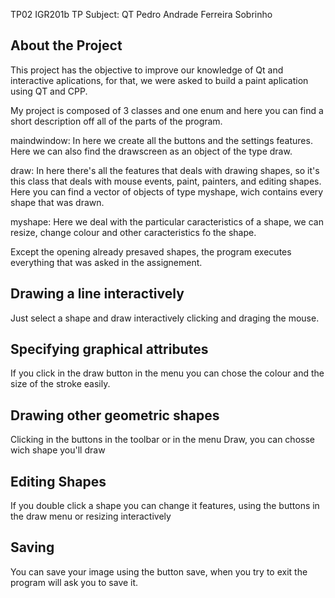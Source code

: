 TP02 IGR201b TP
Subject: QT
Pedro Andrade Ferreira Sobrinho 

## About the Project
This project has the objective to improve our knowledge of Qt and interactive aplications, for that, we were asked to build a paint aplication using QT and CPP.

My project is composed of 3 classes and one enum and here you can find a short description off all of the parts of the program.

maindwindow: In here we create all the buttons and the settings features. Here we can also find the drawscreen as an object of the type draw.

draw: In here there's all the features that deals with drawing shapes, so it's this class that deals with mouse events, paint, painters, and editing shapes. Here you can find a vector of objects of type myshape, wich contains every shape that was drawn.

myshape: Here we deal with the particular caracteristics of a shape, we can resize, change colour and other caracteristics fo the shape.

Except the opening already presaved shapes, the program executes everything that was asked in the assignement.

## Drawing a line interactively 
Just select a shape and draw interactively clicking and draging the mouse.

## Specifying graphical attributes
If you click in the draw button in the menu you can chose the colour and the size of the stroke easily.

## Drawing other geometric shapes
Clicking in the buttons in the toolbar or in the menu Draw, you can chosse wich shape you'll draw

## Editing Shapes
If you double click a shape you can change it features, using the buttons in the draw menu or resizing interactively

## Saving 
You can save your image using the button save, when you try to exit the program will ask you to save it.
